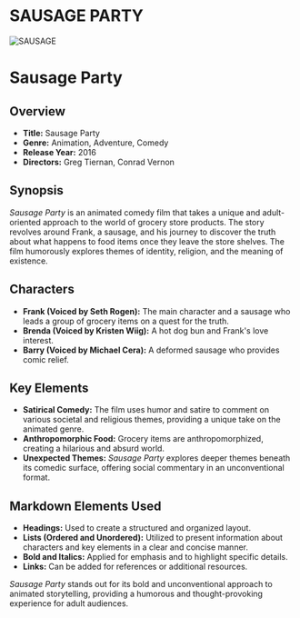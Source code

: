 # **SAUSAGE PARTY**

![SAUSAGE]([https://www.themoviethemesong.com/wp-content/uploads/2017/05/fast-and-the-furious-tokyo-drift-movie-theme-song-5.jpg])

# **Sausage Party**

## Overview
* **Title:** Sausage Party
* **Genre:** Animation, Adventure, Comedy
* **Release Year:** 2016
* **Directors:** Greg Tiernan, Conrad Vernon

## Synopsis
*Sausage Party* is an animated comedy film that takes a unique and adult-oriented approach to the world of grocery store products. The story revolves around Frank, a sausage, and his journey to discover the truth about what happens to food items once they leave the store shelves. The film humorously explores themes of identity, religion, and the meaning of existence.

## Characters
- **Frank (Voiced by Seth Rogen):** The main character and a sausage who leads a group of grocery items on a quest for the truth.
- **Brenda (Voiced by Kristen Wiig):** A hot dog bun and Frank's love interest.
- **Barry (Voiced by Michael Cera):** A deformed sausage who provides comic relief.

## Key Elements
- **Satirical Comedy:** The film uses humor and satire to comment on various societal and religious themes, providing a unique take on the animated genre.
- **Anthropomorphic Food:** Grocery items are anthropomorphized, creating a hilarious and absurd world.
- **Unexpected Themes:** *Sausage Party* explores deeper themes beneath its comedic surface, offering social commentary in an unconventional format.

## Markdown Elements Used
- **Headings:** Used to create a structured and organized layout.
- **Lists (Ordered and Unordered):** Utilized to present information about characters and key elements in a clear and concise manner.
- **Bold and Italics:** Applied for emphasis and to highlight specific details.
- **Links:** Can be added for references or additional resources.

*Sausage Party* stands out for its bold and unconventional approach to animated storytelling, providing a humorous and thought-provoking experience for adult audiences.


